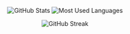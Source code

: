 <div class="stats" align="center">

  ![GitHub Stats](https://github-readme-stats.vercel.app/api?username=walid-01&hide=stars&count_private=true&show_icons=true&theme=nord&border_radius=20) 
  ![Most Used Languages](https://github-readme-stats.vercel.app/api/top-langs/?username=walid-01&layout=compact&show_icons=true&theme=nord&border_radius=20)

  ![GitHub Streak](https://streak-stats.demolab.com/?user=walid-01&count_private=true&theme=nord&border_radius=20)

</div>
